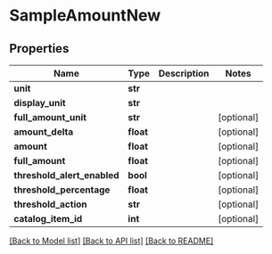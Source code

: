 # SampleAmountNew

## Properties
Name | Type | Description | Notes
------------ | ------------- | ------------- | -------------
**unit** | **str** |  | 
**display_unit** | **str** |  | 
**full_amount_unit** | **str** |  | [optional] 
**amount_delta** | **float** |  | [optional] 
**amount** | **float** |  | [optional] 
**full_amount** | **float** |  | [optional] 
**threshold_alert_enabled** | **bool** |  | [optional] 
**threshold_percentage** | **float** |  | [optional] 
**threshold_action** | **str** |  | [optional] 
**catalog_item_id** | **int** |  | [optional] 

[[Back to Model list]](../README.md#documentation-for-models) [[Back to API list]](../README.md#documentation-for-api-endpoints) [[Back to README]](../README.md)


